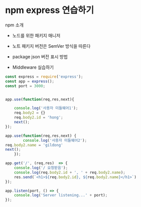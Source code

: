 # npm express  연습하기

npm 소개

- 노드를 위한 패키지 매니저
- 노트 패키지 버전은 SemVer 방식을 따른다
- package json 버전 표시 방법



- Middleware 실습하기

~~~ javascript
const express = require('express');
const app = express();
const port = 3000;


app.use(function(req,res,next){

    console.log('사용자 미들웨어1');
    req.body2 = {}
    req.body2.id = 'hong';
    next();
});

app.use(function(req,res,next) {
        console.log('사용자 미들웨어2');
req.body2.name = 'gildong'
next();
    });

app.get('/', (req,res)  => {
    console.log('/ 요청받음');
    console.log(req.body2.id + ', ' + req.body2.name);
    res.send(`<h1>${req.body2.id}, ${req.body2.name}</h1>`)
});

app.listen(port, () => {
    console.log('Server listening...' + port);
});

~~~




